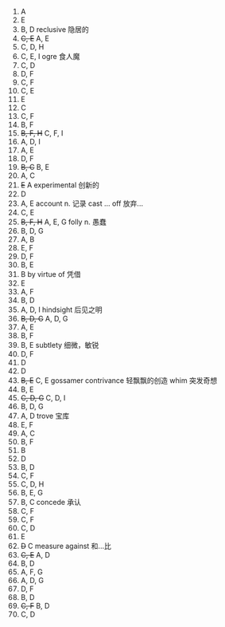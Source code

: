 1. A
2. E
3. B, D
   reclusive 隐居的
4. ~~C, E~~ A, E
5. C, D, H
6. C, E, I
   ogre 食人魔
7. C, D
8. D, F
9. C, F
10. C, E
11. E
12. C
13. C, F
14. B, F
15. ~~B, F, H~~ C, F, I
16. A, D, I
17. A, E
18. D, F
19. ~~B, C~~ B, E
20. A, C
21. ~~E~~ A
    experimental 创新的
22. D
23. A, E
    account n. 记录
    cast ... off 放弃...
24. C, E
25. ~~B, F, H~~ A, E, G
    folly n. 愚蠢
26. B, D, G
27. A, B
28. E, F
29. D, F
30. B, E
31. B
    by virtue of 凭借
32. E
33. A, F
34. B, D
35. A, D, I
    hindsight 后见之明
36. ~~B, D, G~~ A, D, G
37. A, E
38. B, F
39. B, E
    subtlety 细微，敏锐
40. D, F
41. D
42. D
43. ~~B, E~~ C, E
    gossamer contrivance 轻飘飘的创造
    whim 突发奇想
44. B, E
45. ~~C, D, G~~ C, D, I
46. B, D, G
47. A, D
    trove 宝库
48. E, F
49. A, C
50. B, F
51. B
52. D
53. B, D
54. C, F
55. C, D, H
56. B, E, G
57. B, C
    concede 承认
58. C, F
59. C, F
60. C, D
61. E
62. ~~D~~ C
    measure against 和...比
63. ~~C, E~~ A, D
64. B, D
65. A, F, G
66. A, D, G
67. D, F
68. B, D
69. ~~C, F~~ B, D
70. C, D